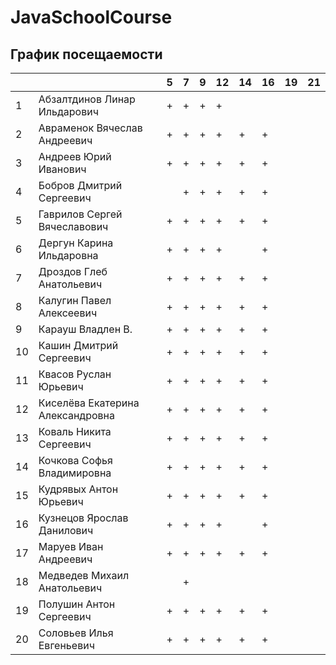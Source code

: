 # JavaSchoolCourse


## График посещаемости


|     |                                  | 5 | 7 | 9 | 12 | 14 | 16 | 19 | 21 |
|-----|----------------------------------|---|---|---|----|----|----|----|----|
| 1   |Абзалтдинов Линар Ильдарович      | + | + | + | +  |    |    |   
| 2   |Авраменок Вячеслав Андреевич      | + | + | + | +  | +  | +  |
| 3   |Андреев Юрий Иванович             | + | + | + | +  | +  | +  |
| 4   |Бобров Дмитрий Сергеевич          |   | + | + | +  | +  | +  |
| 5   |Гаврилов Сергей Вячеславович      | + | + | + | +  | +  | +  |
| 6   |Дергун Карина Ильдаровна          | + | + | + | +  |    | +  |
| 7   |Дроздов Глеб Анатольевич          | + | + | + | +  | +  | +  |
| 8   |Калугин Павел Алексеевич          | + | + | + | +  | +  | +  |
| 9   |Карауш Владлен В.                 | + | + | + | +  | +  | +  |
| 10  |Кашин Дмитрий Сергеевич           | + | + | + | +  | +  | +  |
| 11  |Квасов Руслан Юрьевич             | + | + | + | +  | +  | +  |
| 12  |Киселёва Екатерина Александровна  | + | + | + | +  | +  | +  |
| 13  |Коваль Никита Сергеевич           | + | + | + | +  | +  | +  |
| 14  |Кочкова Софья Владимировна        | + | + | + | +  | +  | +  |
| 15  |Кудрявых Антон Юрьевич            | + | + | + | +  | +  | +  |
| 16  |Кузнецов Ярослав Данилович        | + | + | + | +  |    | +  |
| 17  |Маруев Иван Андреевич             | + | + | + | +  | +  | +  |
| 18  |Медведев Михаил Анатольевич       |   | + |   |    |    |    |
| 19  |Полушин Антон Сергеевич           | + | + | + | +  | +  | +  |
| 20  |Соловьев Илья Евгеньевич          | + | + | + | +  | +  | +  |
